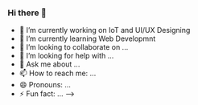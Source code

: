 ### Hi there 👋

- 🔭 I’m currently working on IoT and UI/UX Designing
- 🌱 I’m currently learning Web Developmnt
- 👯 I’m looking to collaborate on ...
- 🤔 I’m looking for help with ...
- 💬 Ask me about ...
- 📫 How to reach me: ...
- 😄 Pronouns: ...
- ⚡ Fun fact: ...
-->
